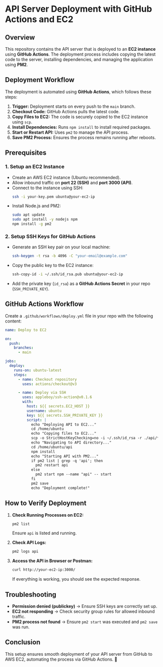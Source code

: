 # API Server Deployment with GitHub Actions and EC2

## Overview
This repository contains the API server that is deployed to an **EC2 instance** using **GitHub Actions**. The deployment process includes copying the latest code to the server, installing dependencies, and managing the application using **PM2**.

## Deployment Workflow
The deployment is automated using **GitHub Actions**, which follows these steps:

1. **Trigger:** Deployment starts on every push to the `main` branch.
2. **Checkout Code:** GitHub Actions pulls the latest code.
3. **Copy Files to EC2:** The code is securely copied to the EC2 instance using `scp`.
4. **Install Dependencies:** Runs `npm install` to install required packages.
5. **Start or Restart API:** Uses `pm2` to manage the API process.
6. **Save PM2 Process:** Ensures the process remains running after reboots.

## Prerequisites

### 1. Setup an EC2 Instance
- Create an AWS EC2 instance (Ubuntu recommended).
- Allow inbound traffic on **port 22 (SSH)** and **port 3000 (API)**.
- Connect to the instance using SSH:
  ```sh
  ssh -i your-key.pem ubuntu@your-ec2-ip
  ```
- Install Node.js and PM2:
  ```sh
  sudo apt update
  sudo apt install -y nodejs npm
  npm install -g pm2
  ```

### 2. Setup SSH Keys for GitHub Actions
- Generate an SSH key pair on your local machine:
  ```sh
  ssh-keygen -t rsa -b 4096 -C "your-email@example.com"
  ```
- Copy the public key to the EC2 instance:
  ```sh
  ssh-copy-id -i ~/.ssh/id_rsa.pub ubuntu@your-ec2-ip
  ```
- Add the private key (`id_rsa`) as a **GitHub Actions Secret** in your repo (`SSH_PRIVATE_KEY`).

## GitHub Actions Workflow

Create a `.github/workflows/deploy.yml` file in your repo with the following content:

```yaml
name: Deploy to EC2

on:
  push:
    branches:
      - main

jobs:
  deploy:
    runs-on: ubuntu-latest
    steps:
      - name: Checkout repository
        uses: actions/checkout@v3

      - name: Deploy via SSH
        uses: appleboy/ssh-action@v0.1.6
        with:
          host: ${{ secrets.EC2_HOST }}
          username: ubuntu
          key: ${{ secrets.SSH_PRIVATE_KEY }}
          script: |
            echo "Deploying API to EC2..."
            cd /home/ubuntu
            echo "Copying files to EC2..."
            scp -o StrictHostKeyChecking=no -i ~/.ssh/id_rsa -r ./api/* ubuntu@${{ secrets.EC2_HOST }}:/home/ubuntu/api/
            echo "Navigating to API directory..."
            cd /home/ubuntu/api
            npm install
            echo "Starting API with PM2..."
            if pm2 list | grep -q 'api'; then
              pm2 restart api
            else
              pm2 start npm --name "api" -- start
            fi
            pm2 save
            echo "Deployment complete!"
```

## How to Verify Deployment
1. **Check Running Processes on EC2:**
   ```sh
   pm2 list
   ```
   Ensure `api` is listed and running.

2. **Check API Logs:**
   ```sh
   pm2 logs api
   ```

3. **Access the API in Browser or Postman:**
   ```sh
   curl http://your-ec2-ip:3000/
   ```
   If everything is working, you should see the expected response.

## Troubleshooting
- **Permission denied (publickey)** → Ensure SSH keys are correctly set up.
- **EC2 not responding** → Check security group rules for allowed inbound traffic.
- **PM2 process not found** → Ensure `pm2 start` was executed and `pm2 save` was run.

## Conclusion
This setup ensures smooth deployment of your API server from GitHub to AWS EC2, automating the process via GitHub Actions. 🚀
